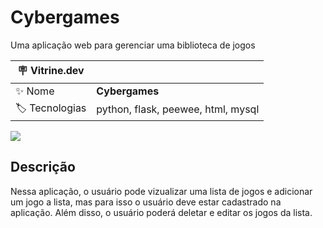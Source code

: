 # Cybergames

Uma aplicação web para gerenciar uma biblioteca de jogos

| :placard: Vitrine.dev |     |
| -------------  | --- |
| :sparkles: Nome        | **Cybergames**
| :label: Tecnologias | python, flask, peewee, html, mysql


<!-- Inserir imagem com a #vitrinedev ao final do link -->
![](https://user-images.githubusercontent.com/23222759/195202429-2f53d667-c7db-4ee7-a618-26bfaeaa4f30.png#vitrinedev)

## Descrição

Nessa aplicação, o usuário pode vizualizar uma lista de jogos e adicionar um jogo a lista, mas para isso o usuário deve estar cadastrado na aplicação. Além disso, o usuário poderá deletar e editar os jogos da lista.
